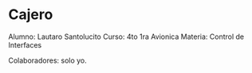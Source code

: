 # Cajero

Alumno: Lautaro Santolucito
Curso: 4to 1ra Avionica
Materia: Control de Interfaces

Colaboradores: solo yo.

